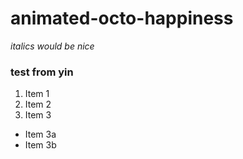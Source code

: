 # animated-octo-happiness
*italics would be nice*
### test from yin
1. Item 1
2. Item 2
3. Item 3
 * Item 3a
 * Item 3b
